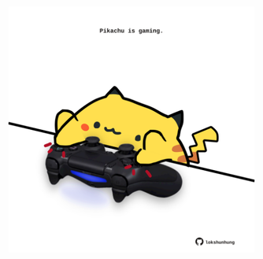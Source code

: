 <!-- built at 03/02/2025, 12:00:50 UTC -->
<p align="center">
  <img width="500" height="500" src="./ReadmeImage.svg">
</p>
